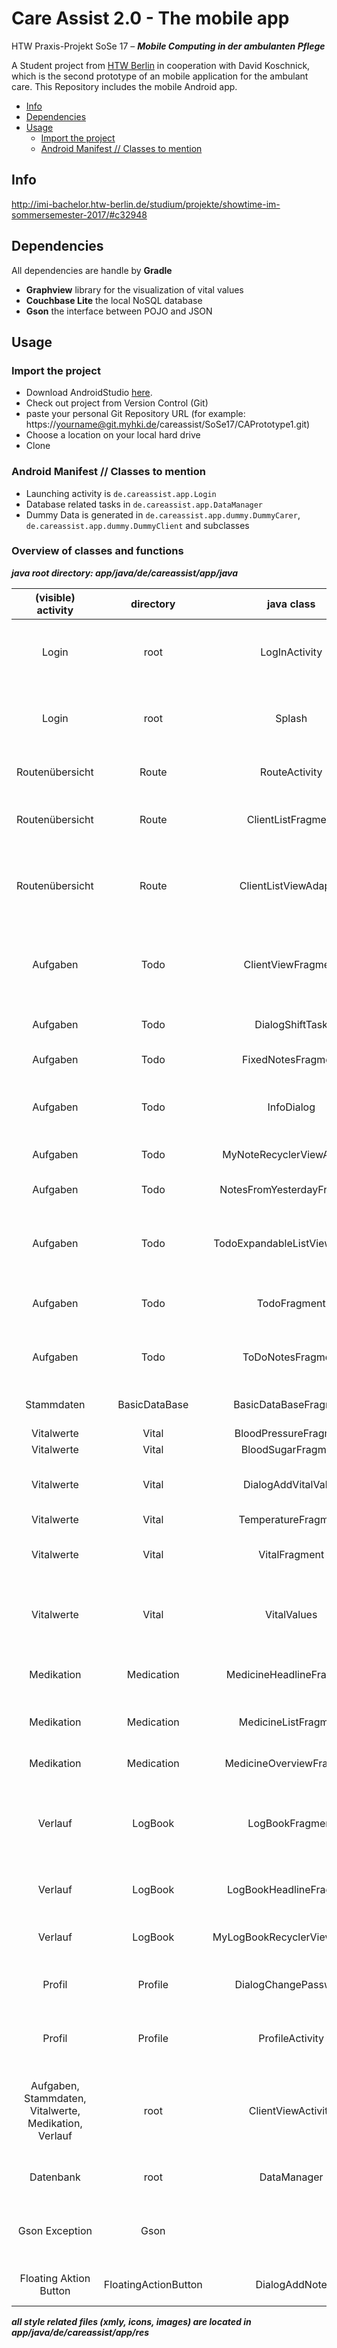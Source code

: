 # Care Assist 2.0 - The mobile app
HTW Praxis-Projekt SoSe 17 – ***Mobile Computing in der ambulanten Pflege***

A Student project from [HTW Berlin](https://www.htw-berlin.de) in cooperation with David Koschnick, which is the second prototype of an mobile application for the ambulant care. This Repository includes the mobile Android app.

- [Info](#info)
- [Dependencies](#dependencies)
- [Usage](#usage)
  * [Import the project](#import-the-project)
  * [Android Manifest // Classes to mention](#android-manifest----classes-to-mention)

## Info
http://imi-bachelor.htw-berlin.de/studium/projekte/showtime-im-sommersemester-2017/#c32948

## Dependencies
All dependencies are handle by **Gradle**
- **Graphview** library for the visualization of vital values
- **Couchbase Lite** the local NoSQL database
- **Gson** the interface between POJO and JSON

## Usage
### Import the project
- Download AndroidStudio [here](https://developer.android.com/studio/index.html).
- Check out project from Version Control (Git)
- paste your personal Git Repository URL (for example: https://yourname@git.myhki.de/careassist/SoSe17/CAPrototype1.git)
- Choose a location on your local hard drive
- Clone

### Android Manifest // Classes to mention
- Launching activity is `de.careassist.app.Login`
- Database related tasks in `de.careassist.app.DataManager`
- Dummy Data is generated in `de.careassist.app.dummy.DummyCarer`, `de.careassist.app.dummy.DummyClient` and subclasses

### Overview of classes and functions
***java root directory: app/java/de/careassist/app/java***

|                **(visible) activity**                 |    **directory**     |        **java class**         | **type** |                                        **description**                                         |          **related XML**          |
|:-----------------------------------------------------:|:--------------------:|:-----------------------------:|:--------:|:----------------------------------------------------------------------------------------------:|:---------------------------------:|
|                         Login                         |         root         |         LogInActivity         | activity |                   manages the login process, sets up the database connection                   |        activity_log_in.xml        |
|                         Login                         |         root         |            Splash             | activity |                  sets up the welcome screen if user entered valid credentials                  |        welcome_screen.xml         |
|                    Routenübersicht                    |        Route         |         RouteActivity         | activity |                              sets up the route activity with menu                              |        activity_route.xml         |
|                    Routenübersicht                    |        Route         |      ClientListFragment       | fragment |                  sets up list of clients, handles interaction with list items                  | route_element.xml route_list.xml  |
|                    Routenübersicht                    |        Route         |     ClientListViewAdapter     | adapter  |                sets up list items and handles interaction with icons, e.g. maps                |         route_element.xml         |
|                       Aufgaben                        |         Todo         |      ClientViewFragment       | fragment |              manages fragments and exchanges them if a menu option gets selected               |      fragment_todo_view.xml       |
|                       Aufgaben                        |         Todo         |        DialogShiftTask        |  dialog  |                             sets up the dialog for shifting a task                             |       dialog_shift_task.xml       |
|                       Aufgaben                        |         Todo         |      FixedNotesFragment       | fragment |                                  sets up fixed notes fragment                                  |   fragment_fixed_notes_list.xml   |
|                       Aufgaben                        |         Todo         |          InfoDialog           |  dialog  |                       sets up the dialog displaying the todo information                       |          dialog_info.xml          |
|                       Aufgaben                        |         Todo         |   MyNoteRecyclerViewAdapter   | adapter  |                                       sets up list items                                       |         fragment_note.xml         |
|                       Aufgaben                        |         Todo         |  NotesFromYesterdayFragment   | fragment |                                    sets up logbook fragment                                    | fragment_notes_from_yesterday.xml |
|                       Aufgaben                        |         Todo         | TodoExpandableListViewAdapter | adapter  |                   sets up todo items and handles interaction, e.g. checkbox                    |         fragment_todo.xml         |
|                       Aufgaben                        |         Todo         |         TodoFragment          | fragment |                         sets up todo fragment and handles interaction                          | fragment_todo_list_expandable.xml |
|                       Aufgaben                        |         Todo         |       ToDoNotesFragment       | fragment |                      sets up note fragments and handles activity updates                       |     fragment_to_do_notes.xml      |
|                      Stammdaten                       |    BasicDataBase     |     BasicDataBaseFragment     | fragment |                                sets up basic data base elements                                |   fragment_basic_data_base.xml    |
|                      Vitalwerte                       |        Vital         |     BloodPressureFragment     | fragment |                                                                                                |         graph_layout.xml          |
|                      Vitalwerte                       |        Vital         |      BloodSugarFragment       | fragment |                                                                                                |         graph_layout.xml          |
|                      Vitalwerte                       |        Vital         |      DialogAddVitalValue      |  dialog  |                           sets up the dialog and handles user input                            |    dialgog_add_vital_value.xml    |
|                      Vitalwerte                       |        Vital         |      TemperatureFragment      | fragment |                                                                                                |         graph_layout.xml          |
|                      Vitalwerte                       |        Vital         |         VitalFragment         | fragment |                         sets up vital fragment and handles interaction                         |        fragment_vital.xml         |
|                      Vitalwerte                       |        Vital         |          VitalValues          | datatype |               datatype for vital values (bloodpressure, bloodsugar, temperature)               |                                   |
|                      Medikation                       |      Medication      |   MedicineHeadlineFragment    | fragment |                             sets up medicine headline as fragment                              |      fragment_medication.xml      |
|                      Medikation                       |      Medication      |     MedicineListFragment      | fragment |                               sets up (hard coded) medicine list                               |  fragment_medicinelist_list.xml   |
|                      Medikation                       |      Medication      |   MedicineOverviewFragment    | fragment |                                  sets up medication fragment                                   |  fragment_medicine_overview.xml   |
|                        Verlauf                        |       LogBook        |        LogBookFragment        | fragment |             set up logbook fragment and handle interaction, e.g. sorting elements              |       fragment_logbook.xml        |
|                        Verlauf                        |       LogBook        |    LogBookHeadlineFragment    | fragment |                              sets up logbook headline as fragment                              |     fragment_logbook_item.xml     |
|                        Verlauf                        |       LogBook        | MyLogBookRecyclerViewAdapter  | adapter  |                               populates logbook items with data                                |     fragment_logbook_item.xml     |
|                        Profil                         |       Profile        |     DialogChangePassword      |  dialog  |                           sets up the dialog and handles user input                            |    dialog_change_password.xml     |
|                        Profil                         |       Profile        |        ProfileActivity        | activity |                        sets up profile elements and handles interaction                        |       activity_profile.xml        |
| Aufgaben, Stammdaten, Vitalwerte, Medikation, Verlauf |         root         |      ClientViewActivity       | activity | sets up the fragments that get exchanged with selecting a different menu item, manages changes |     activity_client_view.xml      |
|                       Datenbank                       |         root         |          DataManager          | activity |                                sets up the database connection                                 |                                   |
|                    Gson Exception                     |         Gson         |                               |          |                   to convert special data types which are not covert by gson                   |                                   |
|                Floating Aktion Button                 | FloatingActionButton |         DialogAddNote         |  Dialog  |                            a dialog to add a note or a pinned note                             |                                   |

***all style related files (xmly, icons, images) are located in app/java/de/careassist/app/res***
